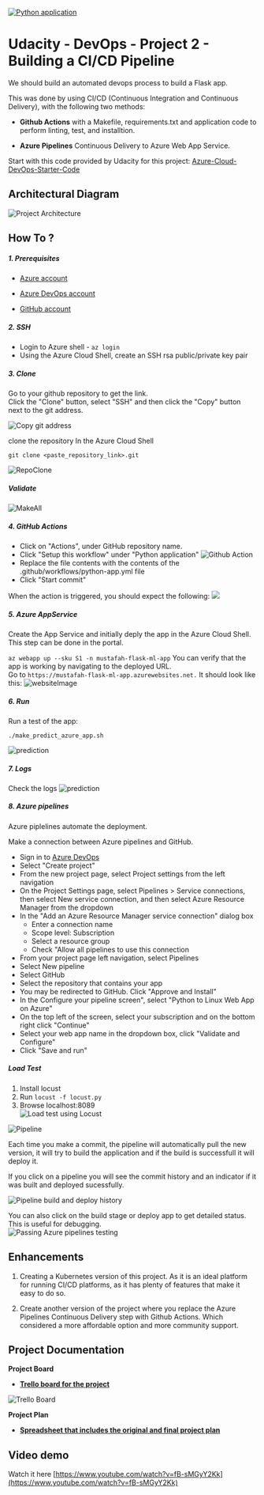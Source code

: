 
[![Python application](https://github.com/mustafah/Udacity-DevOps-Project02-CICD/actions/workflows/main.yml/badge.svg)](https://github.com/mustafah/Udacity-DevOps-Project02-CICD/actions/workflows/main.yml)

# Udacity - DevOps - Project 2 - Building a CI/CD Pipeline


We should build an automated devops process to build a Flask app.

This was done by using CI/CD (Continuous Integration and Continuous Delivery), with the following two methods:

* **Github Actions** with a Makefile, requirements.txt and application code to perform linting, test, and installtion.

* **Azure Pipelines** Continuous Delivery to Azure Web App Service.  

Start with this code provided by Udacity for this project: [Azure-Cloud-DevOps-Starter-Code](https://github.com/udacity/nd082-Azure-Cloud-DevOps-Starter-Code)  

## Architectural Diagram
![Project Architecture](screenshots/ci_cd_architecture.png)

## How To ?

##### 1. Prerequisites

* [Azure account](https://azure.microsoft.com/en-us/)

* [Azure DevOps account](https://dev.azure.com/)

* [GitHub account](https://github.com/)
 
##### 2. SSH

* Login to Azure shell - `az login`  
* Using the Azure Cloud Shell, create an SSH rsa public/private key pair
  
##### 3. Clone 

Go to your github repository to get the link.  
Click the "Clone" button, select "SSH" and then click the "Copy" button next to the git address.  

![Copy git address](screenshots/github-clone.png)

clone the repository In the Azure Cloud Shell

```
git clone <paste_repository_link>.git
```

![RepoClone](screenshots/git-clone.png)  


##### Validate
![MakeAll](screenshots/make-all.png)  



##### 4. GitHub Actions 

* Click on "Actions", under GitHub repository name.
* Click "Setup this workflow" under "Python application"
![Github Action](screenshots/create-github-action.png)
* Replace the file contents with the contents of the .github/workflows/python-app.yml file
* Click "Start commit"

When the action is triggered, you should expect the following:
![](screenshots/github-actions.png)

##### 5. Azure AppService
Create the App Service and initially deply the app in the Azure Cloud Shell. 
This step can be done in the portal. 

`az webapp up --sku S1 -n mustafah-flask-ml-app`
You can verify that the app is working by navigating to the deployed URL.   
Go to `https://mustafah-flask-ml-app.azurewebsites.net.` 
It should look like this:
![websiteImage](screenshots/create-azure-app-service.png)

##### 6. Run

Run a test of the app:
```
./make_predict_azure_app.sh
```
![prediction](screenshots/make-predict-azure.png)

##### 7. Logs

Check the logs
![prediction](screenshots/make-predict-azure-logs.png)

##### 8. Azure pipelines

Azure piplelines automate the deployment.

Make a connection between Azure pipelines and GitHub.

* Sign in to [Azure DevOps](https://dev.azure.com/)
* Select "Create project"
* From the new project page, select Project settings from the left navigation
* On the Project Settings page, select Pipelines > Service connections, then select New service connection, and then select Azure Resource Manager from the dropdown
* In the "Add an Azure Resource Manager service connection" dialog box 
    * Enter a connection name
    * Scope level: Subscription
    * Select a resource group 
    * Check "Allow all pipelines to use this connection
* From your project page left navigation, select Pipelines
* Select New pipeline
* Select GitHub
* Select the repository that contains your app
* You may be redirected to GitHub. Click "Approve and Install"
* In the Configure your pipeline screen", select "Python to Linux Web App on Azure"
* On the top left of the screen, select your subscription and on the bottom right click "Continue"
* Select your web app name in the dropdown box, click "Validate and Configure"
* Click "Save and run"
 
##### Load Test
1. Install locust   
2. Run `locust -f locust.py`  
3. Browse localhost:8089    
![Load test using Locust](screenshots/locust.png)

![Pipeline](screenshots/azure-created-pipeline.png)

 Each time you make a commit, the pipeline will automatically pull the new version, it will try to build the application and if the build is successfull it will deploy it.

If you click on a pipeline you will see the commit history and an indicator if it was built and deployed sucessfully.

![Pipeline build and deploy history](screenshots/azure-pipeline-runs.png)


You can also click on the build stage or deploy app to get detailed status.
 This is useful for debugging.  
![Passing Azure pipelines testing](screenshots/azure-deployment-review.png)

## Enhancements

1. Creating a Kubernetes version of this project. As it is an ideal platform for running CI/CD platforms, as it has plenty of features that make it easy to do so.

2. Create another version of the project where you replace the Azure Pipelines Continuous Delivery step with Github Actions. Which considered a more affordable option and more community support.

## Project Documentation
**Project Board**    

* [**Trello board for the project**](https://trello.com/b/yGpesDFF/udacity-devops-project02-ci-cd)  
  
![Trello Board](screenshots/trello-board.png)

 **Project Plan**  
* [**Spreadsheet that includes the original and final project plan**](https://docs.google.com/spreadsheets/d/1XE0G1qxUyh_ZYNIRArMB9b4zKdatXySt_LIgS-r2PPA/edit?usp=sharing)


## Video demo
Watch it here [https://www.youtube.com/watch?v=fB-sMGyY2Kk](https://www.youtube.com/watch?v=fB-sMGyY2Kk)